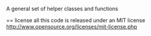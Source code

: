 A general set of helper classes and functions

== license
all this code is released under an MIT license
http://www.opensource.org/licenses/mit-license.php